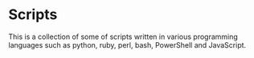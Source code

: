 # Scripts
This is a collection of some of scripts written in various programming languages such as python, ruby, perl, bash, PowerShell and JavaScript.
